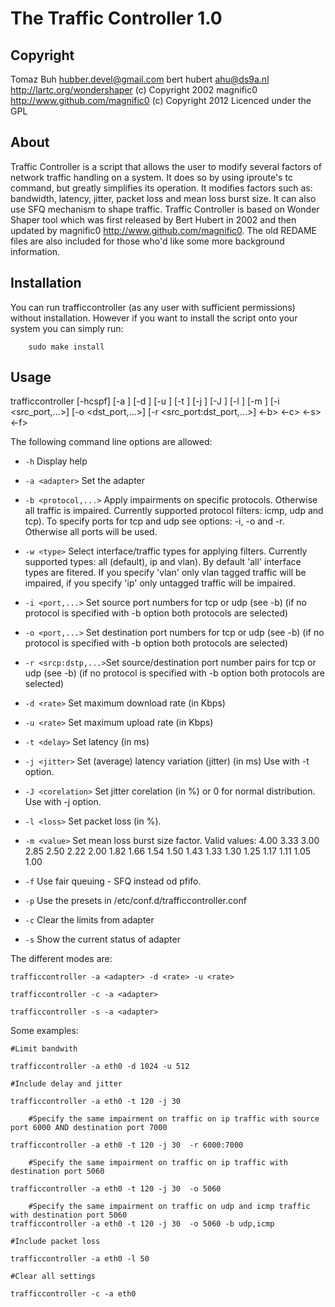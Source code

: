 The Traffic Controller 1.0
==============

Copyright
-------------
Tomaz Buh <hubber.devel@gmail.com>
bert hubert <ahu@ds9a.nl> http://lartc.org/wondershaper (c) Copyright 2002
magnific0 http://www.github.com/magnific0 (c) Copyright 2012
Licenced under the GPL

About
--------------

Traffic Controller is a script that allows the user to modify several factors of network traffic handling on a system. It does so by using iproute's tc command, but greatly simplifies its operation. It modifies factors such as: bandwidth, latency, jitter, packet loss and mean loss burst size. It can also use SFQ mechanism to shape traffic. Traffic Controller is based on Wonder Shaper tool which was first released by Bert Hubert in 2002 and then updated by magnific0 http://www.github.com/magnific0. The old REDAME files are also included for those who'd like some more background information.



Installation
--------------

You can run trafficcontroller (as any user with sufficient permissions) without
installation. However if you want to install the script onto your system you can
simply run:

        sudo make install

Usage
--------------

trafficcontroller [-hcspf] [-a <adapter>] [-d <rate>] [-u <rate>] [-t <delay>] [-j <jitter>] [-J <corelation>] [-l <loss>] [-m <value>] [-i <src_port,...>] [-o <dst_port,...>] [-r <src_port:dst_port,...>] <-b> <-c> <-s> <-f>

The following command line options are allowed:

- `-h` Display help

- `-a <adapter>` Set the adapter

- `-b <protocol,...>` Apply impairments on specific protocols. Otherwise all traffic is impaired. 
                      Currently supported protocol filters: icmp, udp and tcp). 
                      To specify ports for tcp and udp see options: -i, -o and -r. Otherwise 
                      all ports will be used. 
- `-w <type>`         Select interface/traffic types for applying filters.
                      Currently supported types: all (default), ip and vlan). 
                      By default 'all' interface types are fitered. If you specify 'vlan' only
                      vlan tagged traffic will be impaired, if you specify 'ip' only untagged 
                      traffic will be impaired.
- `-i <port,...>`     Set source port numbers for tcp or udp (see -b)
                      (if no protocol is specified with -b option both protocols are selected)
- `-o <port,...>`     Set destination port numbers for tcp or udp (see -b)
                      (if no protocol is specified with -b option both protocols are selected)
- `-r <srcp:dstp,...>`Set source/destination port number pairs for tcp or udp (see -b)
                      (if no protocol is specified with -b option both protocols are selected)

- `-d <rate>` Set maximum download rate (in Kbps)

- `-u <rate>` Set maximum upload rate (in Kbps)

- `-t <delay>` Set latency (in ms)

- `-j <jitter>` Set (average) latency variation (jitter) (in ms)
		Use with -t option.
 
- `-J <corelation>` Set jitter corelation (in %) or 0 for normal
		    distribution. Use with -j option.  

- `-l <loss>` Set packet loss (in %). 

- `-m <value>` Set mean loss burst size factor. Valid values:
                    4.00 3.33 3.00 2.85 2.50 2.22 2.00 1.82 1.66 1.54
                    1.50 1.43 1.33 1.30 1.25 1.17 1.11 1.05 1.00 

- `-f` Use fair queuing - SFQ instead od pfifo. 

- `-p` Use the presets in /etc/conf.d/trafficcontroller.conf

- `-c` Clear the limits from adapter

- `-s` Show the current status of adapter

The different modes are:

	trafficcontroller -a <adapter> -d <rate> -u <rate>

	trafficcontroller -c -a <adapter>

	trafficcontroller -s -a <adapter>

Some examples:

	#Limit bandwith  

	trafficcontroller -a eth0 -d 1024 -u 512  

	#Include delay and jitter  

	trafficcontroller -a eth0 -t 120 -j 30  
	
        #Specify the same impairment on traffic on ip traffic with source port 6000 AND destination port 7000  

	trafficcontroller -a eth0 -t 120 -j 30  -r 6000:7000
	
        #Specify the same impairment on traffic on ip traffic with destination port 5060

	trafficcontroller -a eth0 -t 120 -j 30  -o 5060
        
        #Specify the same impairment on traffic on udp and icmp traffic with destination port 5060
	trafficcontroller -a eth0 -t 120 -j 30  -o 5060 -b udp,icmp

	#Include packet loss  

	trafficcontroller -a eth0 -l 50  

	#Clear all settings  

	trafficcontroller -c -a eth0  
